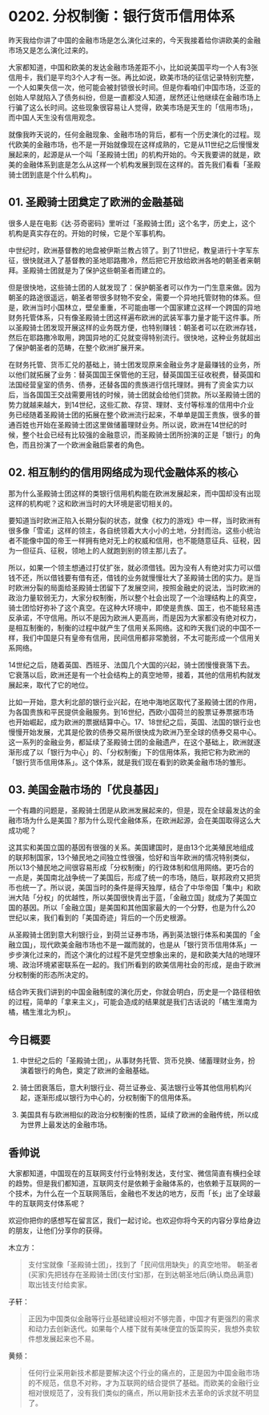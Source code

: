 # 0202. 分权制衡：银行货币信用体系

昨天我给你讲了中国的金融市场是怎么演化过来的，今天我接着给你讲欧美的金融市场又是怎么演化过来的。

大家都知道，中国和欧美的发达金融市场差距不小，比如说美国平均一个人有3张信用卡，我们是平均3个人才有一张。再比如说，欧美市场的征信记录特别完整，一个人如果失信一次，他可能会被封锁很长时间。但是你看咱们中国市场，泛亚的创始人早就陷入了债务纠纷，但是一直都没人知道，居然还让他继续在金融市场上行骗了这么长时间。这些现象很容易让人觉得，欧美市场是天生的「信用市场」，而中国人天生没有信用观念。

就像我昨天说的，任何金融现象、金融市场的背后，都有一个历史演化的过程。现代欧美的金融市场，也不是一开始就像现在这样成熟的，它是从11世纪之后慢慢发展起来的，起源是从一个叫「圣殿骑士团」的机构开始的。今天我要讲的就是，欧美的金融体系到底是怎么从这样一个机构发展到现在这样的。首先我们看看「圣殿骑士团到底是个什么机构」。

## 01. 圣殿骑士团奠定了欧洲的金融基础

很多人是在电影《达·芬奇密码》里听过「圣殿骑士团」这个名字，历史上，这个机构是真实存在的。开始的时候，它是个军事机构。

中世纪时，欧洲基督教的地盘被伊斯兰教占领了。到了11世纪，教皇进行十字军东征，很快就进入了基督教的圣地耶路撒冷，然后把它开放给欧洲各地的朝圣者来朝拜。圣殿骑士团就是为了保护这些朝圣者而建立的。

但是很快地，这些骑士团的人就发现了：保护朝圣者可以作为一门生意来做。因为朝圣的路途很遥远，朝圣者带很多财物不安全，需要一个异地托管财物的体系。但是，欧洲当时小国林立，壁垒重重，不可能由哪一个国家建立这样一个跨国的异地财务托管体系，只有像圣殿骑士团这样遍布欧洲的武装军事力量才能干这件事。所以圣殿骑士团发现开展这样的业务既方便，也特别赚钱：朝圣者可以在欧洲存钱，然后在耶路撒冷取用，跨国异地的汇兑就变得特别流行。很快地，这种业务就超出了保护朝圣者的范畴，在整个欧洲扩展开来。

在财务托管、货币汇兑的基础上，骑士团发现原来金融业务才是最赚钱的业务，所以他们就拓展了业务：替英国国王保管他的王冠，替英国国王征收税费，替英国和法国经营皇室的债务、债券，还替各国的贵族进行信托理财。拥有了资金实力以后，当各国国王交战需要用钱的时候，骑士团就会给他们贷款。所以圣殿骑士团的势力就越来越大，到14世纪，这些汇款、存贷、理财、支付等标准的信用中介业务已经随着圣殿骑士团的拓展在整个欧洲流行起来，不单单是国王贵族，很多的普通百姓也开始在圣殿骑士团这里做储蓄理财业务。所以说，欧洲在14世纪的时候，整个社会已经有比较强的金融意识，而圣殿骑士团所扮演的正是「银行」的角色，而且扮演了一个欧洲金融启蒙者的角色。

## 02. 相互制约的信用网络成为现代金融体系的核心

那为什么圣殿骑士团这样的类银行信用机构能在欧洲发展起来，而中国却没有出现这样的机构呢？这和欧洲当时的大环境是密切相关的。

要知道当时欧洲正陷入长期分裂的状态，就像《权力的游戏》中一样，当时欧洲有很多像「雪诺」这样的领主，各自统领着大大小小的土地，分封而治。这些小统治者不能像中国的帝王一样拥有绝对无上的权威和信用，也不能随意征兵、征税，因为一但征兵、征税，领地上的人就跑到别的领主那儿去了。

所以，如果一个领主想通过打仗扩张，就必须借钱。因为没有人有绝对实力可以借钱不还，所以借钱要有借有还，借钱的业务就慢慢壮大了圣殿骑士团的实力。是当时欧洲分裂的局面给圣殿骑士团留下了发展空间，按照金融史的说法，当时欧洲的政治力量软弱无力，大家分权制衡，所以整个社会出现了一个治理结构上的真空，骑士团恰好弥补了这个真空。在这种大环境中，即使是贵族、国王，也不能轻易违反承诺，不守信用。所以不是因为欧洲人更高尚，而是因为大家都没有绝对权力，是相互制衡的，制衡的过程中就产生了信用关系网络。这和昨天我们说的中国不一样，我们中国是只有皇帝有信用，民间信用都非常脆弱，不太可能形成一个信用关系网络。

14世纪之后，随着英国、西班牙、法国几个大国的兴起，骑士团慢慢衰落下去。它衰落以后，欧洲还是有一个社会结构上的真空地带，接着，其他的信用机构就发展起来，取代了它的地位。

比如一开始，意大利北部的银行业兴起，在地中海地区取代了圣殿骑士团的作用，为各国贵族和平民提供金融服务。到16世纪，西欧小国荷兰的股票证券票据市场也开始崛起，成为欧洲的票据结算中心。17、18世纪之后，英国、法国的银行业也慢慢开始发展，尤其是伦敦的债券交易所很快成为欧洲乃至全球的债券交易中心。这一系列的金融业务，都延续了圣殿骑士团的金融遗产，在这个基础上，欧洲就逐渐形成了以「银行为中心」的、「分权制衡」下的信用体系，我把它称为欧洲的「银行货币信用体系」。这个体系，就是我们现在看到的欧美金融市场的雏形。

## 03. 美国金融市场的「优良基因」

一个有趣的问题是，圣殿骑士团是从欧洲发展起来的，但是，现在全球最发达的金融市场为什么是美国？那为什么现代金融体系，在欧洲起源，会在美国取得这么大成功呢？

这其实和美国立国的基因有很强的关系。美国建国时，是由13个北美殖民地组成的联邦制国家，13个殖民地之间独立性很强，恰好和当年欧洲的情况特别类似，所以13个殖民地之间很容易形成「分权制衡」的行政体制和信用网络。更巧合的一点是，美国南北战争统一了美国后，形成了统一的市场，随后，联邦政府又把货币也统一了。所以说，美国当时的条件是得天独厚，结合了中华帝国「集中」和欧洲大陆「分权」的优越性，所以美国很快青出于蓝，「金融立国」就成为了美国立国的基因。所以「金融立国」是美国和其他国家最大的一个分野，也是为什么20世纪以来，我们看到的「美国奇迹」背后的一个历史根源。

从圣殿骑士团到意大利银行业，到荷兰证券市场，再到英法银行体系和美国的「金融立国」，现代欧美金融市场也不是一蹴而就的，也是从「银行货币信用体系」一步步演化过来的，而这个演化的过程不是凭空想象出来的，是和欧美大陆的地理环境、政治环境紧密联系在一起的。我们所看到的欧美信用社会的形成，是由于欧洲分权制衡的形态所决定的。

结合昨天我们讲到的中国金融制度的演化历史，你就会明白，历史是一个路径相依的过程，简单的「拿来主义」，可能会造成的结果就是我们古话说的「橘生淮南为橘，橘生淮北为枳」。 

## 今日概要

1. 中世纪之后的「圣殿骑士团」，从事财务托管、货币兑换、储蓄理财业务，扮演着银行的角色，奠定了欧洲的金融基础。
 
2. 骑士团衰落后，意大利银行业、荷兰证券业、英法银行业等其他信用机构兴起，逐渐形成以银行为中心的，分权制衡下的信用体系。
 
3. 美国具有与欧洲相似的政治分权制衡的性质，延续了欧洲的金融传统，所以成为世界上最发达的金融市场。

## 香帅说

大家都知道，中国现在的互联网支付行业特别发达，支付宝、微信简直有横扫全球的趋势。但是我们都知道，互联网支付是依赖于金融体系的，也依赖于互联网的一个技术，为什么在一个互联网落后，金融也不发达的地方，反而「长」出了全球最牛的互联网支付体系呢？

欢迎你把你的感想写在留言区，我们一起讨论。也欢迎你将今天的内容分享给身边的朋友，让他们分享你的获得。

木立方：

> 支付宝就像「圣殿骑士团」，找到了「民间信用缺失」的真空地带。
朝圣者(买家)先把钱存在圣殿骑士团(支付宝)那，在到达朝圣地后(确认商品满意)取出钱支付给卖家。

子轩：

> 正因为中国类似金融等行业基础建设相对不够完善，中国才有更强烈的需求和动力去创新迭代。如果每个人楼下就有美味便宜的饭菜购买，我想外卖软件想发展起来也不易。

黄频：

> 任何行业采用新技术都是要解决这个行业的痛点的，正是因为中国金融市场的不规范，信息不对称，才为互联网的结合提供了基础。而欧美的金融行业相对很规范了，没有我们类似的痛点，所以用新技术去革命的诉求就不明显了。
